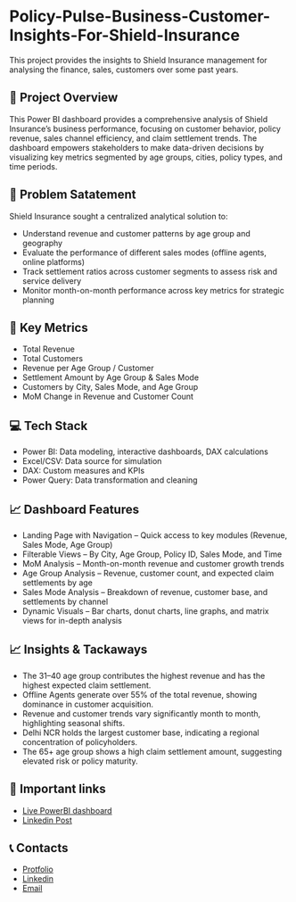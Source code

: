 # Policy-Pulse-Business-Customer-Insights-For-Shield-Insurance
This project provides the insights to Shield Insurance management for analysing the finance, sales, customers over some past years.

## 🧾 Project Overview
This Power BI dashboard provides a comprehensive analysis of Shield Insurance’s business performance, focusing on customer behavior, policy revenue, sales channel efficiency, and claim settlement trends. The dashboard empowers stakeholders to make data-driven decisions by visualizing key metrics segmented by age groups, cities, policy types, and time periods.

## 📝 Problem Satatement
Shield Insurance sought a centralized analytical solution to:
- Understand revenue and customer patterns by age group and geography
- Evaluate the performance of different sales modes (offline agents, online platforms)
- Track settlement ratios across customer segments to assess risk and service delivery
- Monitor month-on-month performance across key metrics for strategic planning

## 🔑 Key Metrics
- Total Revenue
- Total Customers
- Revenue per Age Group / Customer
- Settlement Amount by Age Group & Sales Mode
- Customers by City, Sales Mode, and Age Group
- MoM Change in Revenue and Customer Count

## 💻 Tech Stack
- Power BI:	Data modeling, interactive dashboards, DAX calculations
- Excel/CSV:	Data source for simulation
- DAX:	Custom measures and KPIs
- Power Query:	Data transformation and cleaning

## 📈 Dashboard Features
- Landing Page with Navigation – Quick access to key modules (Revenue, Sales Mode, Age Group)
- Filterable Views – By City, Age Group, Policy ID, Sales Mode, and Time
- MoM Analysis – Month-on-month revenue and customer growth trends
- Age Group Analysis – Revenue, customer count, and expected claim settlements by age
- Sales Mode Analysis – Breakdown of revenue, customer base, and settlements by channel
- Dynamic Visuals – Bar charts, donut charts, line graphs, and matrix views for in-depth analysis

## 📈 Insights & Tackaways
- The 31–40 age group contributes the highest revenue and has the highest expected claim settlement.
- Offline Agents generate over 55% of the total revenue, showing dominance in customer acquisition.
- Revenue and customer trends vary significantly month to month, highlighting seasonal shifts.
- Delhi NCR holds the largest customer base, indicating a regional concentration of policyholders.
- The 65+ age group shows a high claim settlement amount, suggesting elevated risk or policy maturity.

## 🔗 Important links
- [Live PowerBI dashboard](https://app.powerbi.com/view?r=eyJrIjoiMjVjZmJjMDMtMjY0YS00MmZmLTg1ODktMmQxZWE2YmMxZmFhIiwidCI6ImM2ZTU0OWIzLTVmNDUtNDAzMi1hYWU5LWQ0MjQ0ZGM1YjJjNCJ9)
- [Linkedin Post](https://www.linkedin.com/feed/update/urn:li:activity:7354815698319151104/)

## 📞 Contacts
- [Protfolio](https://codebasics.io/portfolio/Suraj-Kant)
- [Linkedin](https://www.linkedin.com/in/surajkant9/)
- [Email](mailto:surajkant264@gmail.com)
